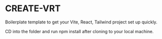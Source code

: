 # CREATE-VRT

Boilerplate template to get your Vite, React, Tailwind project set up quickly.

CD into the folder and run npm install after cloning to your local machine.


